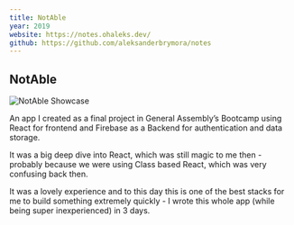 ```yaml
---
title: NotAble
year: 2019
website: https://notes.ohaleks.dev/
github: https://github.com/aleksanderbrymora/notes
---
```



<style>
    article { @apply prose prose-invert prose-xl mb-32; }
    img { @apply rounded-lg; }
</style>

<article>

# NotAble

![NotAble Showcase](/projects/notes.gif)

An app I created as a final project in General Assembly’s Bootcamp using React for frontend and Firebase as a Backend for authentication and data storage. 

It was a big deep dive into React, which was still magic to me then - probably because we were using Class based React, which was very confusing back then. 

It was a lovely experience and to this day this is one of the best stacks for me to build something extremely quickly - I wrote this whole app (while being super inexperienced) in 3 days.  

</article>
